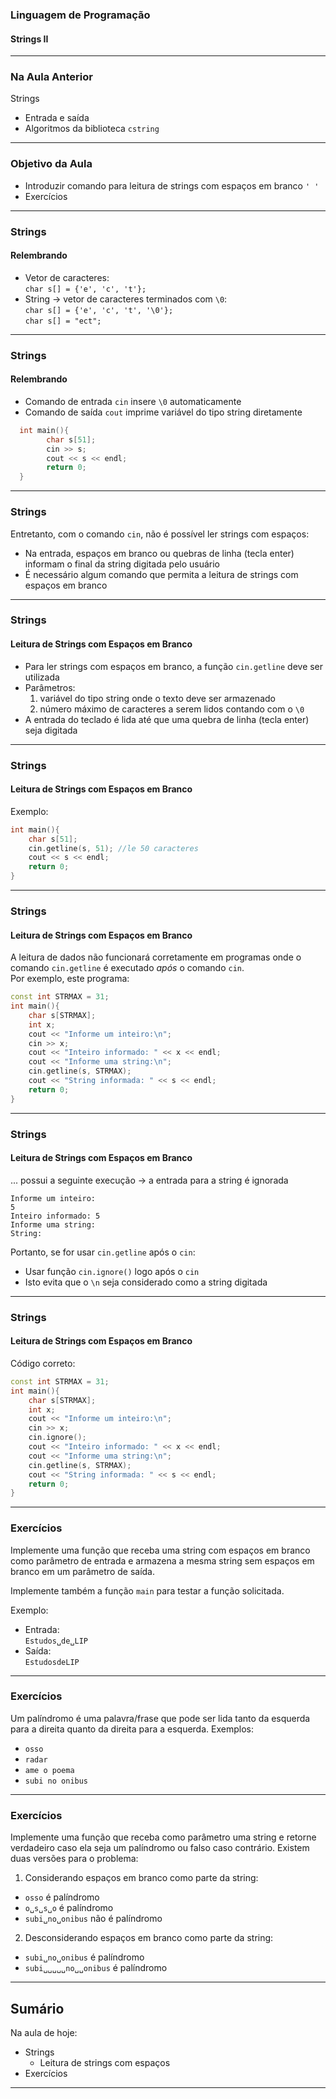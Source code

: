 ### Linguagem de Programação
#### Strings II
---

### Na Aula Anterior

Strings
- Entrada e saída
- Algoritmos da biblioteca `cstring`
---

### Objetivo da Aula
- Introduzir comando para leitura de strings com espaços em branco `' '`
- Exercícios
---

### Strings
#### Relembrando

- Vetor de caracteres:<br>
  `char s[] = {'e', 'c', 't'};`
- String $\rightarrow$ vetor de caracteres terminados com `\0`:<br>
  `char s[] = {'e', 'c', 't', '\0'};`<br>
  `char s[] = "ect";`
---

### Strings
#### Relembrando

- Comando de entrada `cin` insere `\0` automaticamente
- Comando de saída `cout` imprime variável do tipo string diretamente

```C++
  int main(){
        char s[51];
        cin >> s;
        cout << s << endl;
        return 0;
  }
```
---

### Strings

Entretanto, com o comando `cin`, não é possível ler strings com espaços:

- Na entrada, espaços em branco ou quebras de linha (tecla enter) informam o final da string digitada pelo usuário
- É necessário algum comando que permita a leitura de strings com espaços em branco
---

### Strings
#### Leitura de Strings com Espaços em Branco
- Para ler strings com espaços em branco, a função
  `cin.getline` deve ser utilizada
- Parâmetros:
    1. variável do tipo string onde o texto deve ser armazenado
    2. número máximo de caracteres a serem lidos contando com o `\0`
- A entrada do teclado é lida até que uma quebra de linha (tecla enter) seja digitada
---

### Strings
#### Leitura de Strings com Espaços em Branco

Exemplo:

```C++
int main(){
    char s[51];
    cin.getline(s, 51); //le 50 caracteres
    cout << s << endl;
    return 0;
}
```
---

### Strings
#### Leitura de Strings com Espaços em Branco
A leitura de dados não funcionará corretamente em programas
onde o comando `cin.getline` é executado _após_ o comando `cin`.<br>
Por exemplo, este programa:

```C++
const int STRMAX = 31;
int main(){
    char s[STRMAX];
    int x;
    cout << "Informe um inteiro:\n";
    cin >> x;
    cout << "Inteiro informado: " << x << endl;
    cout << "Informe uma string:\n";
    cin.getline(s, STRMAX);
    cout << "String informada: " << s << endl;
    return 0;
}  
```
---

### Strings
#### Leitura de Strings com Espaços em Branco
... possui a seguinte execução $\rightarrow$ a entrada para a string é ignorada

```
Informe um inteiro:
5
Inteiro informado: 5
Informe uma string:
String:
```
Portanto, se for usar `cin.getline` após o `cin`:
- Usar função `cin.ignore()` logo após o `cin`
- Isto evita que o `\n` seja considerado como a string digitada
---

### Strings
#### Leitura de Strings com Espaços em Branco
Código correto:

```C++
const int STRMAX = 31;
int main(){
    char s[STRMAX];
    int x;
    cout << "Informe um inteiro:\n";
    cin >> x;
    cin.ignore();
    cout << "Inteiro informado: " << x << endl;
    cout << "Informe uma string:\n";
    cin.getline(s, STRMAX);
    cout << "String informada: " << s << endl;
    return 0;
}
```
---

### Exercícios
Implemente uma função que receba uma string com
espaços em branco como parâmetro de entrada e
armazena a mesma string sem espaços em branco
em um parâmetro de saída.

Implemente também a função `main` para testar
a função solicitada.

Exemplo:
- Entrada:<br>
  `Estudos␣de␣LIP`
- Saída:<br>
  `EstudosdeLIP`
---

### Exercícios
Um palíndromo é uma palavra/frase que pode ser lida tanto da esquerda para a direita quanto da direita para a esquerda. Exemplos:<br>
- `osso`
- `radar`
- `ame o poema`
- `subi no onibus`
---

### Exercícios
Implemente uma função que receba como parâmetro uma string e retorne verdadeiro caso
ela seja um palíndromo ou falso caso contrário. Existem duas versões para o problema:
1. Considerando espaços em branco como parte da string:<br>
 - `osso` é palíndromo
 - `o␣s␣s␣o` é palíndromo
 - `subi␣no␣onibus` não é palíndromo
2. Desconsiderando espaços em branco como parte da string:<br>
 - `subi␣no␣onibus` é palíndromo
 - `subi␣␣␣␣␣no␣␣onibus` é palíndromo
---

## Sumário
Na aula de hoje:
- Strings
    - Leitura de strings com espaços
- Exercícios
---
